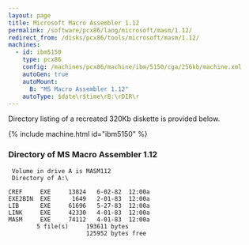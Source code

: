```yaml
---
layout: page
title: Microsoft Macro Assembler 1.12
permalink: /software/pcx86/lang/microsoft/masm/1.12/
redirect_from: /disks/pcx86/tools/microsoft/masm/1.12/
machines:
  - id: ibm5150
    type: pcx86
    config: /machines/pcx86/machine/ibm/5150/cga/256kb/machine.xml
    autoGen: true
    autoMount:
      B: "MS Macro Assembler 1.12"
    autoType: $date\r$time\rB:\rDIR\r
---
```


Directory listing of a recreated 320Kb diskette is provided below.

{% include machine.html id="ibm5150" %}

### Directory of MS Macro Assembler 1.12

     Volume in drive A is MASM112
     Directory of A:\

    CREF     EXE     13824   6-02-82  12:00a
    EXE2BIN  EXE      1649   2-01-83  12:00a
    LIB      EXE     61696   5-27-83  12:00a
    LINK     EXE     42330   4-01-83  12:00a
    MASM     EXE     74112   4-01-83  12:00a
            5 file(s)     193611 bytes
                          125952 bytes free
